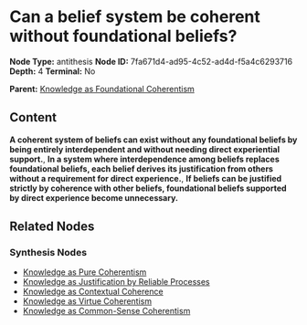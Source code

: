 # Can a belief system be coherent without foundational beliefs?

**Node Type:** antithesis
**Node ID:** 7fa671d4-ad95-4c52-ad4d-f5a4c6293716
**Depth:** 4
**Terminal:** No

**Parent:** [Knowledge as Foundational Coherentism](knowledge-as-foundational-coherentism-synthesis-ea9ca626-3895-49a6-97c9-d025b68fff78.md)

## Content

**A coherent system of beliefs can exist without any foundational beliefs by being entirely interdependent and without needing direct experiential support.**, **In a system where interdependence among beliefs replaces foundational beliefs, each belief derives its justification from others without a requirement for direct experience.**, **If beliefs can be justified strictly by coherence with other beliefs, foundational beliefs supported by direct experience become unnecessary.**

## Related Nodes

### Synthesis Nodes

- [Knowledge as Pure Coherentism](knowledge-as-pure-coherentism-synthesis-43b6bf22-ef0c-4c70-b666-f5e78b09c8ca.md)
- [Knowledge as Justification by Reliable Processes](knowledge-as-justification-by-reliable-processes-synthesis-22800650-d0a6-48bc-ab22-0c7f3f0cfec3.md)
- [Knowledge as Contextual Coherence](knowledge-as-contextual-coherence-synthesis-0b621f5b-87bb-4363-beeb-9cfd78e02d2c.md)
- [Knowledge as Virtue Coherentism](knowledge-as-virtue-coherentism-synthesis-8efc4995-b12d-4834-ad9a-054607272919.md)
- [Knowledge as Common-Sense Coherentism](knowledge-as-common-sense-coherentism-synthesis-649230de-eb91-4840-8b4f-c1e9b184ef53.md)
